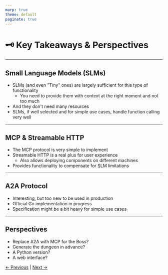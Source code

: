 ```yaml
---
marp: true
theme: default
paginate: true
---
```

# 🗝️ Key Takeaways & Perspectives

---
## Small Language Models (SLMs)
- SLMs (and even "Tiny" ones) are largely sufficient for this type of functionality
  - You need to provide them with context at the right moment and not too much
- And they don't need many resources
- SLMs, if well selected and for simple use cases, handle function calling very well

---
## MCP & Streamable HTTP
- The MCP protocol is very simple to implement
- Streamable HTTP is a real plus for user experience
  - Also allows deploying components on different machines
- Provides functionality to compensate for SLM limitations

---
## A2A Protocol

- Interesting, but too new to be used in production
- Official Go implementation in progress
- Specification might be a bit heavy for simple use cases

---
## Perspectives
- Replace A2A with MCP for the Boss?
- Generate the dungeon in advance?
- A Python version?
- A web interface?

[← Previous](../800-DUNGEON/03-dungeon-end-of-level-boss/001-initialize.md) | [Next →](002-thank-you.md)

